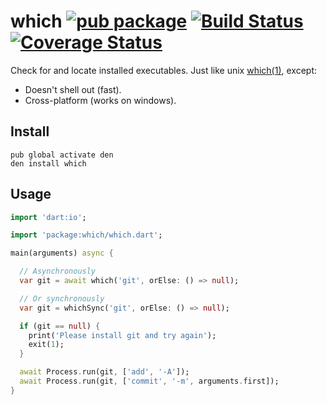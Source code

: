 which [![pub package](http://img.shields.io/pub/v/which.svg)](https://pub.dartlang.org/packages/which) [![Build Status](https://travis-ci.org/dart-lang/which.svg?branch=master)](https://travis-ci.org/dart-lang/which) [![Coverage Status](https://coveralls.io/repos/dart-lang/when/badge.svg)](https://coveralls.io/r/dart-lang/when)
=====

Check for and locate installed executables.  Just like unix [which(1)][unix_which], except:

* Doesn't shell out (fast).
* Cross-platform (works on windows).  

## Install

```shell
pub global activate den
den install which
```

## Usage

```dart
import 'dart:io';

import 'package:which/which.dart';

main(arguments) async {

  // Asynchronously
  var git = await which('git', orElse: () => null);

  // Or synchronously
  var git = whichSync('git', orElse: () => null);

  if (git == null) {
    print('Please install git and try again');
    exit(1);
  }

  await Process.run(git, ['add', '-A']);
  await Process.run(git, ['commit', '-m', arguments.first]);
}
```

[unix_which]: http://en.wikipedia.org/wiki/Which_%28Unix%29
